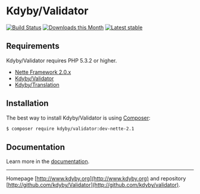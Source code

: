 Kdyby/Validator
======

[![Build Status](https://travis-ci.org/Kdyby/Validator.svg?branch=nette-2.1)](https://travis-ci.org/Kdyby/Validator)
[![Downloads this Month](https://img.shields.io/packagist/dm/kdyby/validator.svg)](https://packagist.org/packages/kdyby/validator)
[![Latest stable](https://img.shields.io/packagist/v/kdyby/validator.svg)](https://packagist.org/packages/kdyby/validator)


Requirements
------------

Kdyby/Validator requires PHP 5.3.2 or higher.

- [Nette Framework 2.0.x](https://github.com/nette/nette)
- [Kdyby/Validator](https://github.com/Kdyby/Validator)
- [Kdyby/Translation](https://github.com/Kdyby/Translation)


Installation
------------

The best way to install Kdyby/Validator is using  [Composer](http://getcomposer.org/):

```sh
$ composer require kdyby/validator:dev-nette-2.1
```


Documentation
------------

Learn more in the [documentation](https://github.com/Kdyby/Validator/blob/nette-2.1/docs/en/index.md).


-----

Homepage [http://www.kdyby.org](http://www.kdyby.org) and repository [http://github.com/kdyby/Validator](http://github.com/kdyby/validator).
